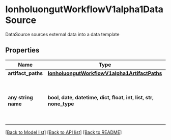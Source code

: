 # IonholuongutWorkflowV1alpha1DataSource

DataSource sources external data into a data template

## Properties
Name | Type | Description | Notes
------------ | ------------- | ------------- | -------------
**artifact_paths** | [**IonholuongutWorkflowV1alpha1ArtifactPaths**](IonholuongutWorkflowV1alpha1ArtifactPaths.md) |  | [optional] 
**any string name** | **bool, date, datetime, dict, float, int, list, str, none_type** | any string name can be used but the value must be the correct type | [optional]

[[Back to Model list]](../README.md#documentation-for-models) [[Back to API list]](../README.md#documentation-for-api-endpoints) [[Back to README]](../README.md)


